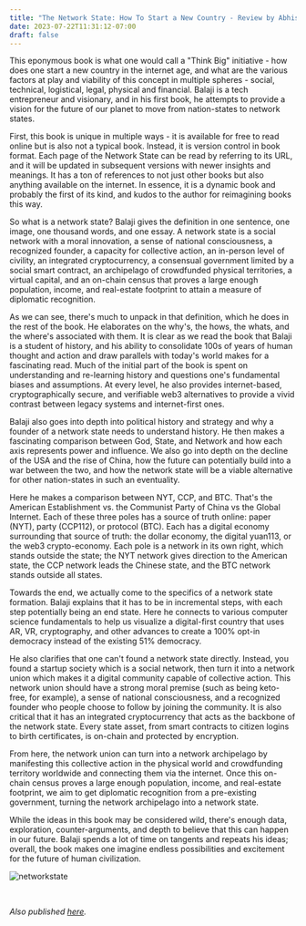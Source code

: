```yaml
---
title: "The Network State: How To Start a New Country - Review by Abhishek Desikan"
date: 2023-07-22T11:31:12-07:00
draft: false
---
```


This eponymous book is what one would call a "Think Big" initiative - how does one start a new country in the internet age, and what are the various factors at play and viability of this concept in multiple spheres - social, technical, logistical, legal, physical and financial. Balaji is a tech entrepreneur and visionary, and in his first book, he attempts to provide a vision for the future of our planet to move from nation-states to network states. 

First, this book is unique in multiple ways - it is available for free to read online but is also not a typical book. Instead, it is version control in book format. Each page of the Network State can be read by referring to its URL, and it will be updated in subsequent versions with newer insights and meanings. It has a ton of references to not just other books but also anything available on the internet. In essence, it is a dynamic book and probably the first of its kind, and kudos to the author for reimagining books this way.

So what is a network state? Balaji gives the definition in one sentence, one image, one thousand words, and one essay. A network state is a social network with a moral innovation, a sense of national consciousness, a recognized founder, a capacity for collective action, an in-person level of civility, an integrated cryptocurrency, a consensual government limited by a social smart contract, an archipelago of crowdfunded physical territories, a virtual capital, and an on-chain census that proves a large enough population, income, and real-estate footprint to attain a measure of diplomatic recognition.

As we can see, there's much to unpack in that definition, which he does in the rest of the book. He elaborates on the why's, the hows, the whats, and the where's associated with them. It is clear as we read the book that Balaji is a student of history, and his ability to consolidate 100s of years of human thought and action and draw parallels with today's world makes for a fascinating read. Much of the initial part of the book is spent on understanding and re-learning history and questions one's fundamental biases and assumptions. At every level, he also provides internet-based, cryptographically secure, and verifiable web3 alternatives to provide a vivid contrast between legacy systems and internet-first ones.

Balaji also goes into depth into political history and strategy and why a founder of a network state needs to understand history. He then makes a fascinating comparison between God, State, and Network and how each axis represents power and influence. We also go into depth on the decline of the USA and the rise of China, how the future can potentially build into a war between the two, and how the network state will be a viable alternative for other nation-states in such an eventuality. 

Here he makes a comparison between NYT, CCP, and BTC. That's the American Establishment vs. the Communist Party of China vs the Global Internet. Each of these three poles has a source of truth online: paper (NYT), party (CCP112), or protocol (BTC). Each has a digital economy surrounding that source of truth: the dollar economy, the digital yuan113, or the web3 crypto-economy. Each pole is a network in its own right, which stands outside the state; the NYT network gives direction to the American state, the CCP network leads the Chinese state, and the BTC network stands outside all states.  

Towards the end, we actually come to the specifics of a network state formation. Balaji explains that it has to be in incremental steps, with each step potentially being an end state. Here he connects to various computer science fundamentals to help us visualize a digital-first country that uses AR, VR, cryptography, and other advances to create a 100% opt-in democracy instead of the existing 51% democracy.

He also clarifies that one can't found a network state directly. Instead, you found a startup society which is a social network, then turn it into a network union which makes it a digital community capable of collective action. This network union should have a strong moral premise (such as being keto-free, for example), a sense of national consciousness, and a recognized founder who people choose to follow by joining the community. It is also critical that it has an integrated cryptocurrency that acts as the backbone of the network state. Every state asset, from smart contracts to citizen logins to birth certificates, is on-chain and protected by encryption. 

From here, the network union can turn into a network archipelago by manifesting this collective action in the physical world and crowdfunding territory worldwide and connecting them via the internet. Once this on-chain census proves a large enough population, income, and real-estate footprint, we aim to get diplomatic recognition from a pre-existing government, turning the network archipelago into a network state.

While the ideas in this book may be considered wild, there's enough data, exploration, counter-arguments, and depth to believe that this can happen in our future. Balaji spends a lot of time on tangents and repeats his ideas; overall, the book makes one imagine endless possibilities and excitement for the future of human civilization. 

![networkstate](/networkstate.jpg)

&nbsp;&nbsp;

*Also published [here](https://www.goodreads.com/review/show/5592567085).*